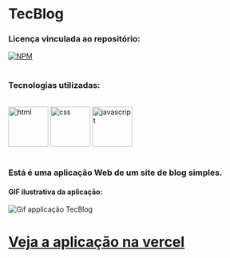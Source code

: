 # TecBlog

### Licença vinculada ao repositório: 
[![NPM](https://img.shields.io/github/license/LuizFernandoDeveloper/TecBlog)](https://github.com/LuizFernandoDeveloper/TecBlog/blob/main/LIcence)

#
### Tecnologias utilizadas: 
<div style="display: inline_block "><br>
    <img alt="html" height="80" width="80" src="https://cdn.jsdelivr.net/gh/devicons/devicon/icons/html5/html5-original.svg"/>
    <img alt="css" height="80" width="80" src="https://cdn.jsdelivr.net/gh/devicons/devicon/icons/css3/css3-original.svg"/>
    <img alt="javascript" height="80" width="80" src="https://cdn.jsdelivr.net/gh/devicons/devicon/icons/javascript/javascript-original.svg"/>
</div>

#


### Está é uma aplicação Web de um site de blog simples.

#### GIF ilustrativa da aplicação:

![Gif applicação TecBlog](./readme/gifs/Grava%C3%A7%C3%A3o%20de%20tela%20de%2002-04-2023%2012_59_57.gif)

# [Veja a aplicação  na vercel](https://tec-blog-blue.vercel.app/)
